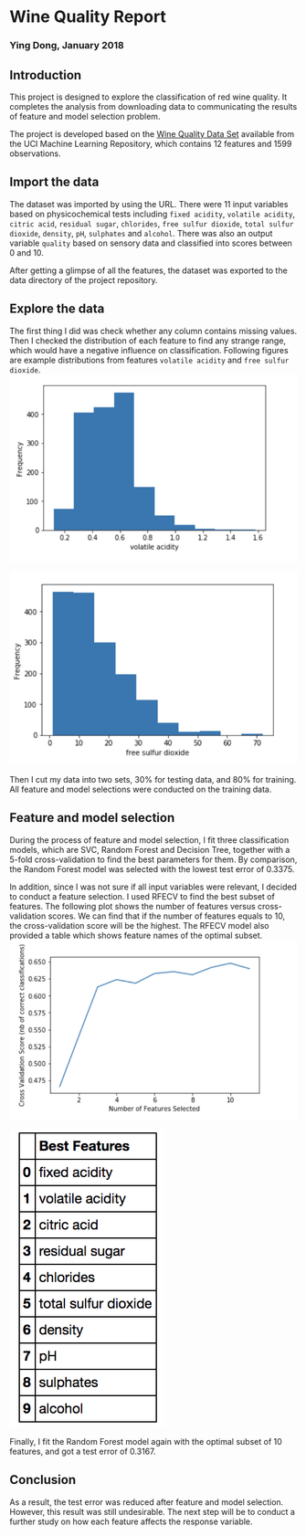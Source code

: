 # Wine Quality Report

### Ying Dong, January 2018

## Introduction

This project is designed to explore the classification of red wine quality. It completes the analysis from downloading data to communicating the results of feature and model selection problem. 

The project is developed based on the [Wine Quality Data Set](http://archive.ics.uci.edu/ml/datasets/Wine+Quality) available from the UCI Machine Learning Repository, which contains 12 features and 1599 observations.

## Import the data

The dataset was imported by using the URL. There were 11 input variables based on physicochemical tests including `fixed acidity`, `volatile acidity`, `citric acid`, `residual sugar`,  `chlorides`,  `free sulfur dioxide`, `total sulfur dioxide`, `density`, `pH`, `sulphates` and  `alcohol`. There was also an output variable `quality` based on sensory data and classified into scores between 0 and 10.    
   
After getting a glimpse of all the features, the dataset was exported to the data directory of the project repository.

## Explore the data

The first thing I did was check whether any column contains missing values. Then I checked the distribution of each feature to find any strange range, which would have a negative influence on classification. Following figures are example distributions from features `volatile acidity` and `free sulfur dioxide`.
![](../results/figure/feature_dist.png)

![](../results/figure/feature_distribution.png)

Then I cut my data into two sets, 30% for testing data, and 80% for training. All feature and model selections were conducted on the training data.

## Feature and model selection

During the process of feature and model selection, I fit three classification models, which are SVC, Random Forest and Decision Tree, together with a 5-fold cross-validation to find the best parameters for them. By comparison, the Random Forest model was selected with the lowest test error of 0.3375.

In addition, since I was not sure if all input variables were relevant, I decided to conduct a feature selection. I used RFECV to find the best subset of features. The following plot shows the number of features versus cross-validation scores. We can find that if the number of features equals to 10, the cross-validation score will be the highest. The RFECV model also provided a table which shows feature names of the optimal subset.   
![](../results/figure/rfecv.png)

![](../results/figure/best_features.png)   
   
Finally, I fit the Random Forest model again with the optimal subset of 10 features, and got a test error of 0.3167.

## Conclusion

As a result, the test error was reduced after feature and model selection. However, this result was still undesirable. The next step will be to conduct a further study on how each feature affects the response variable. 





